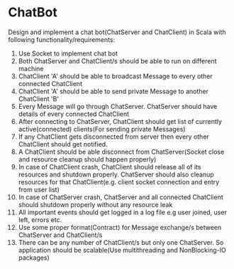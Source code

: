 # ChatBot
Design and implement a chat bot(ChatServer and ChatClient) in Scala with following functionality/requirements:
1. Use Socket to implement chat bot
2. Both ChatServer and ChatClient/s should be able to run on different machine
3. ChatClient 'A' should be able to broadcast Message to every other connected ChatClient
4. ChatClient 'A' should be able to send private Message to another ChatClient 'B'
5. Every Message will go through ChatServer. ChatServer should have details of every connected ChatClient
6. After connecting to ChatServer, ChatClient should get list of currently active(connected) clients(For sending private Messages)
7. If any ChatClient gets disconnected from server then every other ChatClient should get notified.
8. A ChatClient should be able disconnect from ChatServer(Socket close and resource cleanup should happen properly)
9. In case of ChatClient crash, ChatClient should release all of its resources and shutdown properly. ChatServer should also cleanup resources for that ChatClient(e.g. client socket connection and entry from user list)
10. In case of ChatServer crash, ChatServer and all connected ChatClient should shutdown properly without any resource leak
11. All important events should get logged in a log file e.g user joined, user left, errors etc.
12. Use some proper format(Contract) for Message exchange/s between ChatServer and ChatClient/s
13. There can be any number of ChatClient/s but only one ChatServer. So application should be scalable(Use multithreading and NonBlocking-IO packages)
